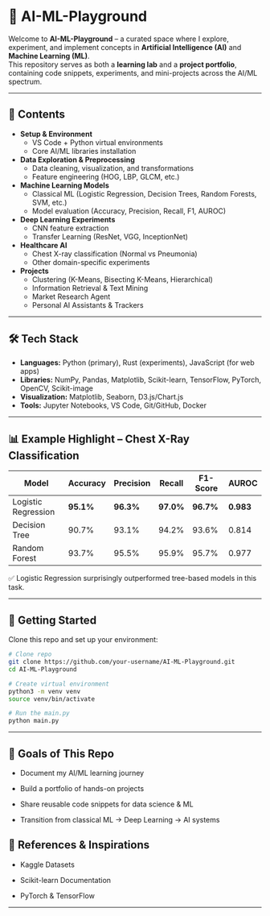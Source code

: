 # 🤖 AI-ML-Playground

Welcome to **AI-ML-Playground** – a curated space where I explore, experiment, and implement concepts in **Artificial Intelligence (AI)** and **Machine Learning (ML)**.  
This repository serves as both a **learning lab** and a **project portfolio**, containing code snippets, experiments, and mini-projects across the AI/ML spectrum.

---

## 📌 Contents
- **Setup & Environment**
  - VS Code + Python virtual environments
  - Core AI/ML libraries installation
- **Data Exploration & Preprocessing**
  - Data cleaning, visualization, and transformations
  - Feature engineering (HOG, LBP, GLCM, etc.)
- **Machine Learning Models**
  - Classical ML (Logistic Regression, Decision Trees, Random Forests, SVM, etc.)
  - Model evaluation (Accuracy, Precision, Recall, F1, AUROC)
- **Deep Learning Experiments**
  - CNN feature extraction
  - Transfer Learning (ResNet, VGG, InceptionNet)
- **Healthcare AI**
  - Chest X-ray classification (Normal vs Pneumonia)
  - Other domain-specific experiments
- **Projects**
  - Clustering (K-Means, Bisecting K-Means, Hierarchical)
  - Information Retrieval & Text Mining
  - Market Research Agent
  - Personal AI Assistants & Trackers

---

## 🛠️ Tech Stack
- **Languages:** Python (primary), Rust (experiments), JavaScript (for web apps)
- **Libraries:** NumPy, Pandas, Matplotlib, Scikit-learn, TensorFlow, PyTorch, OpenCV, Scikit-image
- **Visualization:** Matplotlib, Seaborn, D3.js/Chart.js
- **Tools:** Jupyter Notebooks, VS Code, Git/GitHub, Docker

---

## 📊 Example Highlight – Chest X-Ray Classification
| Model               | Accuracy | Precision | Recall | F1-Score | AUROC |
|---------------------|----------|-----------|--------|----------|-------|
| Logistic Regression | **95.1%** | **96.3%** | **97.0%** | **96.7%** | **0.983** |
| Decision Tree       | 90.7%    | 93.1%    | 94.2% | 93.6%   | 0.814 |
| Random Forest       | 93.7%    | 95.5%    | 95.9% | 95.7%   | 0.977 |

✅ Logistic Regression surprisingly outperformed tree-based models in this task.

---

## 🚀 Getting Started
Clone this repo and set up your environment:

```bash
# Clone repo
git clone https://github.com/your-username/AI-ML-Playground.git
cd AI-ML-Playground

# Create virtual environment
python3 -m venv venv
source venv/bin/activate

# Run the main.py
python main.py
```
--- 
## 🎯 Goals of This Repo

- Document my AI/ML learning journey

- Build a portfolio of hands-on projects

- Share reusable code snippets for data science & ML

- Transition from classical ML → Deep Learning → AI systems

## 📖 References & Inspirations

- Kaggle Datasets

- Scikit-learn Documentation

- PyTorch
 & TensorFlow

 ---